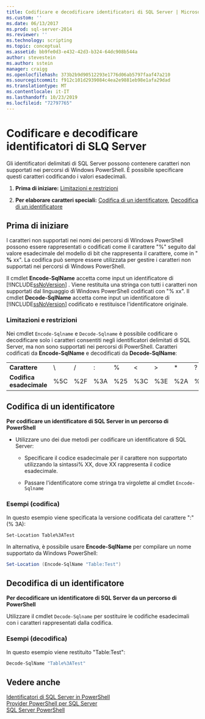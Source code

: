 ```yaml
---
title: Codificare e decodificare identificatori di SQL Server | Microsoft Docs
ms.custom: ''
ms.date: 06/13/2017
ms.prod: sql-server-2014
ms.reviewer: ''
ms.technology: scripting
ms.topic: conceptual
ms.assetid: bb9fe0d3-e432-42d3-b324-64dc908b544a
author: stevestein
ms.author: sstein
manager: craigg
ms.openlocfilehash: 373b2b9d90512293e1776d06ab5797faaf47a210
ms.sourcegitcommit: f912c101d2939084c4ea2e9881eb98e1afa29dad
ms.translationtype: MT
ms.contentlocale: it-IT
ms.lasthandoff: 10/23/2019
ms.locfileid: "72797765"
---
```

# <a name="encode-and-decode-sql-server-identifiers"></a>Codificare e decodificare identificatori di SLQ Server
  Gli identificatori delimitati di SQL Server possono contenere caratteri non supportati nei percorsi di Windows PowerShell. È possibile specificare questi caratteri codificando i valori esadecimali.  
  
1.  **Prima di iniziare:**  [Limitazioni e restrizioni](#LimitationsRestrictions)  
  
2.  **Per elaborare caratteri speciali:**  [Codifica di un identificatore](#EncodeIdent), [Decodifica di un identificatore](#DecodeIdent)  
  
## <a name="before-you-begin"></a>Prima di iniziare  
 I caratteri non supportati nei nomi dei percorsi di Windows PowerShell possono essere rappresentati o codificati come il carattere "%" seguito dal valore esadecimale del modello di bit che rappresenta il carattere, come in " **%** xx". La codifica può sempre essere utilizzata per gestire i caratteri non supportati nei percorsi di Windows PowerShell.  
  
 Il cmdlet **Encode-SqlName** accetta come input un identificatore di [!INCLUDE[ssNoVersion](../includes/ssnoversion-md.md)] . Viene restituita una stringa con tutti i caratteri non supportati dal linguaggio di Windows PowerShell codificati con "% xx". Il cmdlet **Decode-SqlName** accetta come input un identificatore di [!INCLUDE[ssNoVersion](../includes/ssnoversion-md.md)] codificato e restituisce l'identificatore originale.  
  
###  <a name="LimitationsRestrictions"></a> Limitazioni e restrizioni  
 Nei cmdlet `Encode-Sqlname` e `Decode-Sqlname` è possibile codificare o decodificare solo i caratteri consentiti negli identificatori delimitati di SQL Server, ma non sono supportati nei percorsi di PowerShell. Caratteri codificati da **Encode-SqlName** e decodificati da **Decode-SqlName**:  
  
|||||||||||||  
|-|-|-|-|-|-|-|-|-|-|-|-|  
|**Carattere**|\ |/|:|%|\<|>|*|?|[|]|&#124;|  
|**Codifica esadecimale**|%5C|%2F|%3A|%25|%3C|%3E|%2A|%3F|%5B|%5D|%7C|  
  
##  <a name="EncodeIdent"></a> Codifica di un identificatore  
 **Per codificare un identificatore di SQL Server in un percorso di PowerShell**  
  
-   Utilizzare uno dei due metodi per codificare un identificatore di SQL Server:  
  
    -   Specificare il codice esadecimale per il carattere non supportato utilizzando la sintassi% XX, dove XX rappresenta il codice esadecimale.  
  
    -   Passare l'identificatore come stringa tra virgolette al cmdlet `Encode-Sqlname`  
  
### <a name="examples-encoding"></a>Esempi (codifica)  
 In questo esempio viene specificata la versione codificata del carattere ":" (% 3A):  
  
```  
Set-Location Table%3ATest  
```  
  
 In alternativa, è possibile usare **Encode-SqlName** per compilare un nome supportato da Windows PowerShell:  
  
```powershell
Set-Location (Encode-SqlName "Table:Test")  
```  
  
##  <a name="DecodeIdent"></a> Decodifica di un identificatore  
 **Per decodificare un identificatore di SQL Server da un percorso di PowerShell**  
  
 Utilizzare il cmdlet `Decode-Sqlname` per sostituire le codifiche esadecimali con i caratteri rappresentati dalla codifica.  
  
### <a name="examples-decoding"></a>Esempi (decodifica)  
 In questo esempio viene restituito "Table:Test":  
  
```powershell
Decode-SqlName "Table%3ATest"  
```  
  
## <a name="see-also"></a>Vedere anche  
 [Identificatori di SQL Server in PowerShell](sql-server-identifiers-in-powershell.md)   
 [Provider PowerShell per SQL Server](sql-server-powershell-provider.md)   
 [SQL Server PowerShell](sql-server-powershell.md)  
